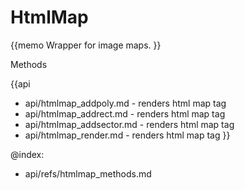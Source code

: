 HtmlMap 
=============


{{memo Wrapper for image maps. }}




<div class='h2'>Methods</div>

{{api
- api/htmlmap_addpoly.md - renders html map tag
- api/htmlmap_addrect.md - renders html map tag
- api/htmlmap_addsector.md - renders html map tag
- api/htmlmap_render.md - renders html map tag
}}





@index:
- api/refs/htmlmap_methods.md

